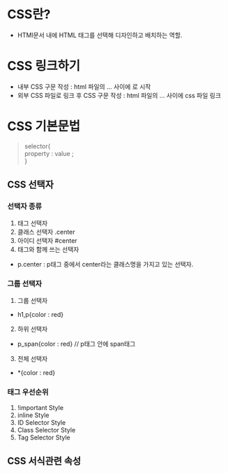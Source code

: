 # CSS란?
- HTMl문서 내에 HTML 태그를 선택해 디자인하고 배치하는 역할.

# CSS 링크하기
  - 내부 CSS 구문 작성
    : html 파일의 <head>...</head> 사이에 <style>... </style>로 시작
  - 외부 CSS 파일로 링크 후 CSS 구문 작성
    : html 파일의 <head>...</head> 사이에 css 파일 링크

# CSS 기본문법

> selector{ <br>
  property : value ;
<br>}

## CSS 선택자
### 선택자 종류
1. 태그 선택자
2. 클래스 선택자 .center
3. 아이디 선택자 #center
4. 태그와 함께 쓰는 선택자 
  - p.center : p태그 중에서 center라는 클래스명을 가지고 있는 선택자.

### 그룹 선택자

1. 그룹 선택자
  - h1,p{color : red}
2. 하위 선택자
  - p_span{color : red} // p태그 안에 span태그
3. 전체 선택자
  - *{color : red}

### 태그 우선순위
1. !important Style
2. inline Style
3. ID Selector Style
4. Class Selector Style
5. Tag Selector Style

## CSS 서식관련 속성







